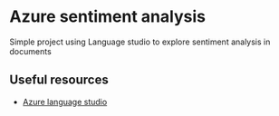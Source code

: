 # Azure sentiment analysis

Simple project using Language studio to explore sentiment analysis in documents




## Useful resources

 - [Azure language studio]("https://language.cognitive.azure.com")
